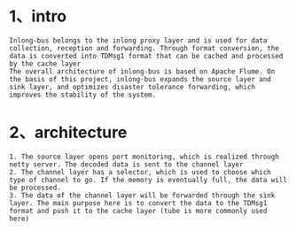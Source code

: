 # 1、intro

    Inlong-bus belongs to the inlong proxy layer and is used for data collection, reception and forwarding. Through format conversion, the data is converted into TDMsg1 format that can be cached and processed by the cache layer
    The overall architecture of inlong-bus is based on Apache Flume. On the basis of this project, inlong-bus expands the source layer and sink layer, and optimizes disaster tolerance forwarding, which improves the stability of the system.


# 2、architecture

 	1. The source layer opens port monitoring, which is realized through netty server. The decoded data is sent to the channel layer
 	2. The channel layer has a selector, which is used to choose which type of channel to go. If the memory is eventually full, the data will be processed.
 	3. The data of the channel layer will be forwarded through the sink layer. The main purpose here is to convert the data to the TDMsg1 format and push it to the cache layer (tube is more commonly used here)
